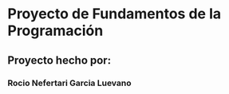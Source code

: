 # Proyecto de Fundamentos de la Programación
## Proyecto hecho por:
### Rocio Nefertari Garcia Luevano 
### 